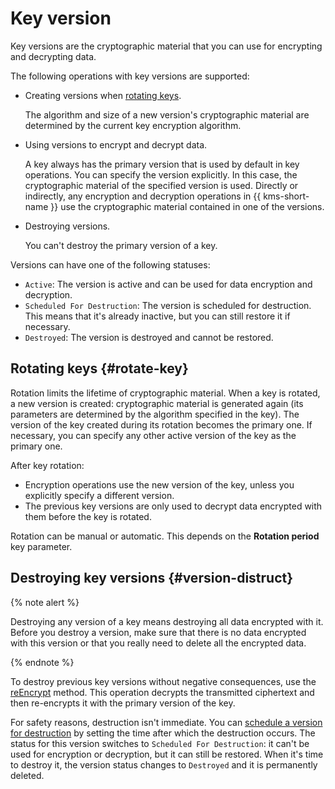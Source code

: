 # Key version

Key versions are the cryptographic material that you can use for encrypting and decrypting data.

The following operations with key versions are supported:

* Creating versions when [rotating keys](#rotate-key).

    The algorithm and size of a new version's cryptographic material are determined by the current key encryption algorithm.

* Using versions to encrypt and decrypt data.

    A key always has the primary version that is used by default in key operations. You can specify the version explicitly. In this case, the cryptographic material of the specified version is used. Directly or indirectly, any encryption and decryption operations in {{ kms-short-name }} use the cryptographic material contained in one of the versions.

* Destroying versions.

    You can't destroy the primary version of a key.

Versions can have one of the following statuses:

* `Active`: The version is active and can be used for data encryption and decryption.
* `Scheduled For Destruction`: The version is scheduled for destruction. This means that it's already inactive, but you can still restore it if necessary.
* `Destroyed`: The version is destroyed and cannot be restored.

## Rotating keys {#rotate-key}

Rotation limits the lifetime of cryptographic material. When a key is rotated, a new version is created: cryptographic material is generated again (its parameters are determined by the algorithm specified in the key). The version of the key created during its rotation becomes the primary one. If necessary, you can specify any other active version of the key as the primary one.

After key rotation:

* Encryption operations use the new version of the key, unless you explicitly specify a different version.
* The previous key versions are only used to decrypt data encrypted with them before the key is rotated.

Rotation can be manual or automatic. This depends on the **Rotation period** key parameter.

## Destroying key versions {#version-distruct}

{% note alert %}

Destroying any version of a key means destroying all data encrypted with it. Before you destroy a version, make sure that there is no data encrypted with this version or that you really need to delete all the encrypted data.

{% endnote %}

To destroy previous key versions without negative consequences, use the [reEncrypt](../api-ref/SymmetricCrypto/reEncrypt) method. This operation decrypts the transmitted ciphertext and then re-encrypts it with the primary version of the key.

For safety reasons, destruction isn't immediate. You can [schedule a version for destruction](../operations/version#delete) by setting the time after which the destruction occurs. The status for this version switches to `Scheduled For Destruction`: it can't be used for encryption or decryption, but it can still be restored. When it's time to destroy it, the version status changes to `Destroyed` and it is permanently deleted.


